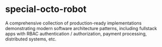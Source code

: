# special-octo-robot
A comprehensive collection of production-ready implementations demonstrating modern software architecture patterns, including fullstack apps with RBAC authentication / authorization, payment processing, distributed systems, etc.
